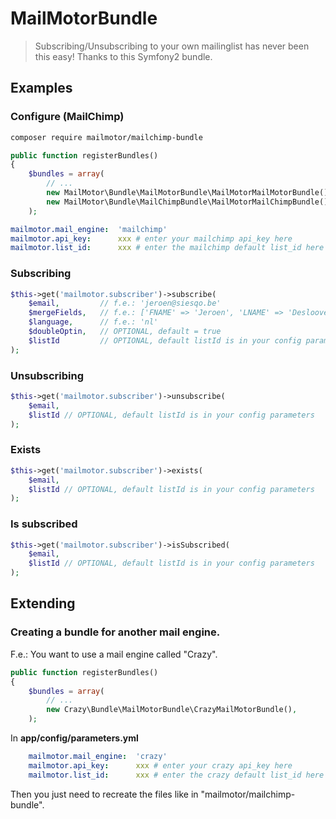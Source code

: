 # MailMotorBundle

> Subscribing/Unsubscribing to your own mailinglist has never been this easy! Thanks to this Symfony2 bundle.

## Examples

### Configure (MailChimp)

```bash
composer require mailmotor/mailchimp-bundle
```

```php
public function registerBundles()
{
    $bundles = array(
        // ...
        new MailMotor\Bundle\MailMotorBundle\MailMotorMailMotorBundle(),
        new MailMotor\Bundle\MailChimpBundle\MailMotorMailChimpBundle(),
    );
```

```yaml
mailmotor.mail_engine:  'mailchimp'
mailmotor.api_key:      xxx # enter your mailchimp api_key here
mailmotor.list_id:      xxx # enter the mailchimp default list_id here
```

### Subscribing

```php
$this->get('mailmotor.subscriber')->subscribe(
    $email,         // f.e.: 'jeroen@siesqo.be'
    $mergeFields,   // f.e.: ['FNAME' => 'Jeroen', 'LNAME' => 'Desloovere']
    $language,      // f.e.: 'nl'
    $doubleOptin,   // OPTIONAL, default = true
    $listId         // OPTIONAL, default listId is in your config parameters
);
```

### Unsubscribing

```php
$this->get('mailmotor.subscriber')->unsubscribe(
    $email,
    $listId // OPTIONAL, default listId is in your config parameters
);
```

### Exists

```php
$this->get('mailmotor.subscriber')->exists(
    $email,
    $listId // OPTIONAL, default listId is in your config parameters
);
```

### Is subscribed

```php
$this->get('mailmotor.subscriber')->isSubscribed(
    $email,
    $listId // OPTIONAL, default listId is in your config parameters
);
```

## Extending

### Creating a bundle for another mail engine.

F.e.: You want to use a mail engine called "Crazy".

```php
public function registerBundles()
{
    $bundles = array(
        // ...
        new Crazy\Bundle\MailMotorBundle\CrazyMailMotorBundle(),
    );
```

In **app/config/parameters.yml**

```yaml
    mailmotor.mail_engine:  'crazy'
    mailmotor.api_key:      xxx # enter your crazy api_key here
    mailmotor.list_id:      xxx # enter the crazy default list_id here
```

Then you just need to recreate the files like in "mailmotor/mailchimp-bundle".
